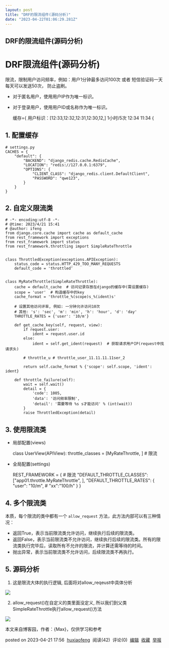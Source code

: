 ```yaml
---
layout: post
title: "DRF的限流组件(源码分析)"
date: "2023-04-22T01:06:29.281Z"
---
```

DRF的限流组件(源码分析)
--------------

DRF限流组件(源码分析)
=============

限流，限制用户访问频率，例如：用户1分钟最多访问100次 或者 短信验证码一天每天可以发送50次， 防止盗刷。

*   对于匿名用户，使用用户IP作为唯一标识。
*   对于登录用户，使用用户ID或名称作为唯一标识。

    缓存={
    	用户标识：[12:33,12:32,12:31,12:30,12,]    1小时/5次   12:34   11:34
    {
    

1\. 配置缓存
--------

    # settings.py
    CACHES = {
        "default": {
            "BACKEND": "django_redis.cache.RedisCache",
            "LOCATION": "redis://127.0.0.1:6379",
            "OPTIONS": {
                "CLIENT_CLASS": "django_redis.client.DefaultClient",
                "PASSWORD": "qwe123",
            }
        }
    }
    

2\. 自定义限流类
----------

    # -*- encoding:utf-8 -*-
    # @time: 2023/4/21 15:41
    # @author: ifeng
    from django.core.cache import cache as default_cache
    from rest_framework import exceptions
    from rest_framework import status
    from rest_framework.throttling import SimpleRateThrottle
    
    
    class ThrottledException(exceptions.APIException):
        status_code = status.HTTP_429_TOO_MANY_REQUESTS
        default_code = 'throttled'
    
    
    class MyRateThrottle(SimpleRateThrottle):
        cache = default_cache  # 访问记录存放在django的缓存中(需设置缓存)
        scope = 'user'  # 构造缓存中的key
        cache_format = 'throttle_%(scope)s_%(ident)s'
    
        # 设置其他访问评率, 例如: 一分钟允许访问10次
        # 其他: 's': 'sec', 'm': 'min', 'h': 'hour', 'd': 'day'
        THROTTLE_RATES = {'user': '10/m'}
    
        def get_cache_key(self, request, view):
            if request.user:
                ident = request.user.id
            else:
                ident = self.get_ident(request)  # 获取请求用户IP(request中找请求头)
    
            # throttle_u # throttle_user_11.11.11.11ser_2
    
            return self.cache_format % {'scope': self.scope, 'ident': ident}
    
        def throttle_failure(self):
            wait = self.wait()
            detail = {
                'code': 1005,
                'data': '访问频率限制',
                'detail': '需要等待 %s s才能访问' % (int(wait))
            }
            raise ThrottledException(detail)
    

3\. 使用限流类
---------

*   局部配置(views)

    class UserView(APIView):
        throttle_classes = [MyRateThrottle, ]  # 限流
    

*   全局配置(settings)

    REST_FRAMEWORK = {
        # 限流
        "DEFAULT_THROTTLE_CLASSES": ["app01.throttle.MyRateThrottle", ],
        "DEFAULT_THROTTLE_RATES": {
            "user": "10/m",
            # "xx":"100/h"
        }
    }
    

4\. 多个限流类
---------

本质，每个限流的类中都有一个 `allow_request` 方法，此方法内部可以有三种情况：

*   返回True，表示当前限流类允许访问，继续执行后续的限流类。
*   返回False，表示当前限流类不允许访问，继续执行后续的限流类。所有的限流类执行完毕后，读取所有不允许的限流，并计算还需等待的时间。
*   抛出异常，表示当前限流类不允许访问，后续限流类不再执行。

5\. 源码分析
--------

1.  这是限流大体的执行逻辑, 后面将对allow\_reqeust中具体分析

![](https://img2023.cnblogs.com/blog/2709341/202304/2709341-20230421175447413-2097840888.png)

2.  allow\_request()在自定义的类里面没定义, 所以我们到父类SimpleRateThrottle执行allow\_request()方法

![](https://img2023.cnblogs.com/blog/2709341/202304/2709341-20230421175516106-1207371689.png)

本文来自博客园，作者：{Max}，仅供学习和参考

posted on 2023-04-21 17:56  [huxiaofeng](https://www.cnblogs.com/huxiaofeng1029/)  阅读(42)  评论(0)  [编辑](https://i.cnblogs.com/EditPosts.aspx?postid=17341292)  [收藏](javascript:void(0))  [举报](javascript:void(0))